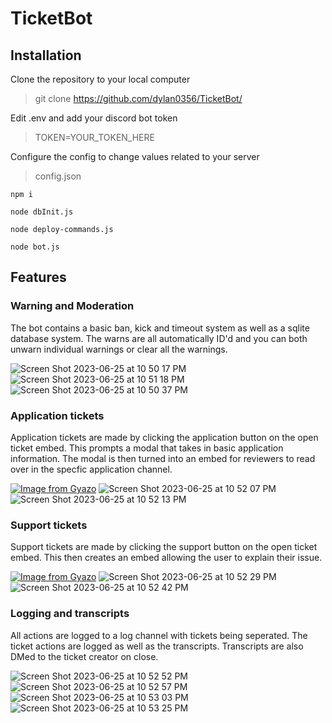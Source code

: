 # TicketBot

## Installation

Clone the repository to your local computer
> git clone https://github.com/dylan0356/TicketBot/

Edit .env and add your discord bot token
> TOKEN=YOUR_TOKEN_HERE

Configure the config to change values related to your server
> config.json

```
npm i

node dbInit.js

node deploy-commands.js

node bot.js
```

## Features

### Warning and Moderation

The bot contains a basic ban, kick and timeout system as well as a sqlite database system.
The warns are all automatically ID'd and you can both unwarn individual warnings or clear all the warnings.

![Screen Shot 2023-06-25 at 10 50 17 PM](https://github.com/dylan0356/TicketBot/assets/33008329/865950c5-0ab8-4b4b-9d54-edc7efe6b5b4)
![Screen Shot 2023-06-25 at 10 51 18 PM](https://github.com/dylan0356/TicketBot/assets/33008329/e134a977-a677-430c-bf8b-56bc1c7a2f61)
![Screen Shot 2023-06-25 at 10 50 37 PM](https://github.com/dylan0356/TicketBot/assets/33008329/7985f9da-2cdd-4ccf-b525-e562a9744b65)

### Application tickets

Application tickets are made by clicking the application button on the open ticket embed.
This prompts a modal that takes in basic application information.
The modal is then turned into an embed for reviewers to read over in the specfic application channel.

[![Image from Gyazo](https://i.gyazo.com/b3a73e3897f1e67562092f4f9d6aac1f.gif)](https://gyazo.com/b3a73e3897f1e67562092f4f9d6aac1f)
![Screen Shot 2023-06-25 at 10 52 07 PM](https://github.com/dylan0356/TicketBot/assets/33008329/c757a5ab-64c3-42b1-995a-08cb5432dc53)
![Screen Shot 2023-06-25 at 10 52 13 PM](https://github.com/dylan0356/TicketBot/assets/33008329/ba33aeb9-ebe8-4675-b352-73b94bc2b097)

### Support tickets

Support tickets are made by clicking the support button on the open ticket embed.
This then creates an embed allowing the user to explain their issue.

[![Image from Gyazo](https://i.gyazo.com/cba123e57d8ad83534187a6a8c6551eb.gif)](https://gyazo.com/cba123e57d8ad83534187a6a8c6551eb)
![Screen Shot 2023-06-25 at 10 52 29 PM](https://github.com/dylan0356/TicketBot/assets/33008329/8d149007-c5d9-4fb3-af7e-c3bf7640a6f5)
![Screen Shot 2023-06-25 at 10 52 42 PM](https://github.com/dylan0356/TicketBot/assets/33008329/2e2715ad-de77-4f35-ad0d-8495525e191c)

### Logging and transcripts

All actions are logged to a log channel with tickets being seperated.
The ticket actions are logged as well as the transcripts.
Transcripts are also DMed to the ticket creator on close.

![Screen Shot 2023-06-25 at 10 52 52 PM](https://github.com/dylan0356/TicketBot/assets/33008329/5e7e72b5-e176-4c61-b52f-07e14ba7df76)
![Screen Shot 2023-06-25 at 10 52 57 PM](https://github.com/dylan0356/TicketBot/assets/33008329/2930d1c4-2b6e-4130-a5ad-b16ea0020cfa)
![Screen Shot 2023-06-25 at 10 53 03 PM](https://github.com/dylan0356/TicketBot/assets/33008329/769fb7fc-9fb3-4d6b-9eb0-3f6f59b07684)
![Screen Shot 2023-06-25 at 10 53 25 PM](https://github.com/dylan0356/TicketBot/assets/33008329/26c3f5bd-c613-4371-a433-17c2afdb1dec)

